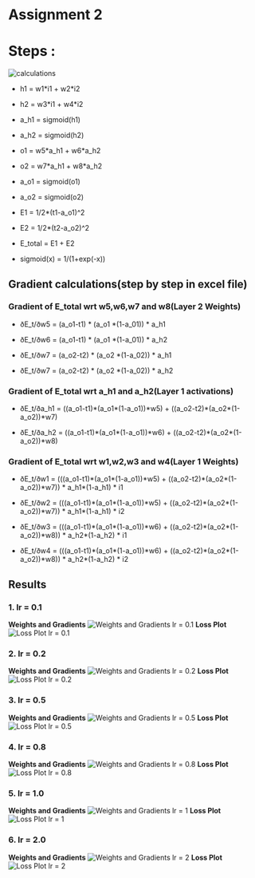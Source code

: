 # Assignment 2





# Steps : 
![calculations](images/neural_network.png)


* h1 = w1\*i1 + w2\*i2

* h2 = w3\*i1 + w4\*i2

* a_h1 = sigmoid(h1)

* a_h2 = sigmoid(h2)

* o1 = w5\*a_h1 + w6\*a_h2 

* o2 = w7\*a_h1 + w8\*a_h2

* a_o1 = sigmoid(o1)

* a_o2 = sigmoid(o2)

* E1 = 1/2\*(t1-a_o1)^2

* E2 = 1/2\*(t2-a_o2)^2

* E_total = E1 + E2

* sigmoid(x)  = 1/(1+exp(-x))

## Gradient calculations(step by step in excel file)

### Gradient of E_total wrt w5,w6,w7 and w8(Layer 2 Weights)
* ðE_t/ðw5 = (a_o1-t1) \* (a_o1 \*(1-a_01)) \* a_h1

* ðE_t/ðw6 = (a_o1-t1) \* (a_o1 \*(1-a_01)) \* a_h2

* ðE_t/ðw7 = (a_o2-t2) \* (a_o2 \*(1-a_02)) \* a_h1

* ðE_t/ðw7 = (a_o2-t2) \* (a_o2 \*(1-a_02)) \* a_h2


### Gradient of E_total wrt a_h1 and a_h2(Layer 1 activations)
* ðE_t/ða_h1 = ((a_o1-t1)\*(a_o1\*(1-a_o1))\*w5) + ((a_o2-t2)\*(a_o2\*(1-a_o2))\*w7)

* ðE_t/ða_h2 = ((a_o1-t1)\*(a_o1\*(1-a_o1))\*w6) + ((a_o2-t2)\*(a_o2\*(1-a_o2))\*w8)


### Gradient of E_total wrt w1,w2,w3 and w4(Layer 1 Weights)
* ðE_t/ðw1 = (((a_o1-t1)\*(a_o1\*(1-a_o1))\*w5) + ((a_o2-t2)\*(a_o2\*(1-a_o2))\*w7)) \* a_h1\*(1-a_h1) \* i1

* ðE_t/ðw2 = (((a_o1-t1)\*(a_o1\*(1-a_o1))\*w5) + ((a_o2-t2)\*(a_o2\*(1-a_o2))\*w7)) \* a_h1\*(1-a_h1) \* i2

* ðE_t/ðw3 = (((a_o1-t1)\*(a_o1\*(1-a_o1))\*w6) + ((a_o2-t2)\*(a_o2\*(1-a_o2))\*w8)) \* a_h2\*(1-a_h2) \* i1 

* ðE_t/ðw4 = (((a_o1-t1)\*(a_o1\*(1-a_o1))\*w6) + ((a_o2-t2)\*(a_o2\*(1-a_o2))\*w8)) \* a_h2\*(1-a_h2) \* i2 



## Results 
### 1. lr = 0.1
**Weights and Gradients**
![Weights and Gradients lr = 0.1](images/backprop_lr_0.1.png)
**Loss Plot**
![Loss Plot lr = 0.1](images/loss_plot_lr_0.1.png)
### 2. lr = 0.2
**Weights and Gradients**
![Weights and Gradients lr = 0.2](images/backprop_lr_0.2.png)
**Loss Plot**
![Loss Plot lr = 0.2](images/loss_plot_lr_0.2.png)
### 3. lr = 0.5
**Weights and Gradients**
![Weights and Gradients lr = 0.5](images/backprop_lr_0.5.png)
**Loss Plot**
![Loss Plot lr = 0.5](images/loss_plot_lr_0.5.png)
### 4. lr = 0.8
**Weights and Gradients**
![Weights and Gradients lr = 0.8](images/backprop_lr_0.8.png)
**Loss Plot**
![Loss Plot lr = 0.8](images/loss_plot_lr_0.8.png)
### 5. lr = 1.0
**Weights and Gradients**
![Weights and Gradients lr = 1](images/backprop_lr_1.png)
**Loss Plot**
![Loss Plot lr = 1](images/loss_plot_lr_1.png)
### 6. lr = 2.0
**Weights and Gradients**
![Weights and Gradients lr = 2](images/backprop_lr_2.png)
**Loss Plot**
![Loss Plot lr = 2](images/loss_plot_lr_2.png)
